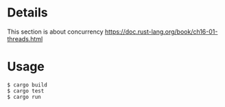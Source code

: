 
# Details

This section is about concurrency https://doc.rust-lang.org/book/ch16-01-threads.html

# Usage

```
$ cargo build
$ cargo test
$ cargo run
```

